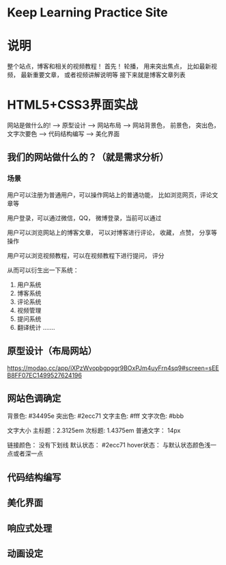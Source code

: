 # Keep Learning Practice Site

# 说明

整个站点，博客和相关的视频教程！ 首先！ 轮播， 用来突出焦点， 比如最新视频， 最新重要文章， 或者视频讲解说明等 接下来就是博客文章列表

# HTML5+CSS3界面实战

网站是做什么的! --> 原型设计 --> 网站布局 --> 网站背景色， 前景色， 突出色， 文字次要色 --> 代码结构编写 --> 美化界面

## 我们的网站做什么的？（就是需求分析）

### 场景

用户可以注册为普通用户，可以操作网站上的普通功能， 比如浏览网页，评论文章等

用户登录，可以通过微信，QQ， 微博登录，当前可以通过

用户可以浏览网站上的博客文章， 可以对博客进行评论， 收藏， 点赞， 分享等操作

用户可以浏览视频教程，可以在视频教程下进行提问， 评分

从而可以衍生出一下系统：

1. 用户系统
2. 博客系统
3. 评论系统
4. 视频管理
5. 提问系统
6. 翻译统计 .......

## 原型设计（布局网站）

<https://modao.cc/app/iXPzWvopbgpggr9BOxPJm4uyFrn4sq9#screen=sEEB8FF07EC1499527624196>

## 网站色调确定

背景色: #34495e 突出色: #2ecc71 文字主色: #fff 文字次色: #bbb

文字大小 主标题：2.3125em 次标题: 1.4375em 普通文字： 14px

链接颜色： 没有下划线 默认状态： #2ecc71 hover状态： 与默认状态颜色浅一点或者深一点

## 代码结构编写

## 美化界面

## 响应式处理

## 动画设定

